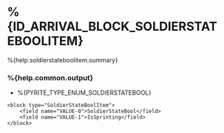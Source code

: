 # %{ID_ARRIVAL_BLOCK_SOLDIERSTATEBOOLITEM}

%{help.soldierstateboolitem.summary}

### %{help.common.output}

-   %{PYRITE_TYPE_ENUM_SOLDIERSTATEBOOL}

```
<block type="SoldierStateBoolItem">
    <field name="VALUE-0">SoldierStateBool</field>
    <field name="VALUE-1">IsSprinting</field>
</block>
```
